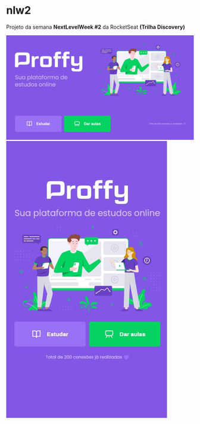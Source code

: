 # nlw2
Projeto da semana **NextLevelWeek #2** da RocketSeat **(Trilha Discovery)**

![nlw2](https://github.com/kelisonrosendo/nlw2/blob/master/images/page-desktop.jpg)
![nlw2](https://github.com/kelisonrosendo/nlw2/blob/master/images/page-mobile.jpg)
